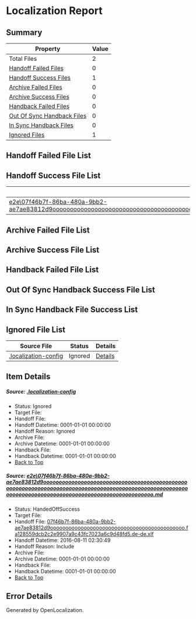 # <a name='report-top'></a> Localization Report

## Summary
 Property | Value 
 -------- | ----- 
 Total Files | 2
[ Handoff Failed Files ](#handoff-failed-list)| 0
[ Handoff Success Files ](#handoff-success-list)| 1
[ Archive Failed Files ](#archive-failed-list)| 0
[ Archive Success Files ](#archive-success-list)| 0
[ Handback Failed Files ](#handback-failed-list)| 0
[ Out Of Sync Handback Files ](#outofsync-handback-success-list)| 0
[ In Sync Handback Files ](#insync-handback-success-list)| 0
[ Ignored Files ](#ignored-list)| 1

## <a name='handoff-failed-list'></a> Handoff Failed File List

## <a name='handoff-success-list'></a> Handoff Success File List
 Source File | Status | Details 
 ----------- | ------ | ------- 
 [e2e\07f46b7f-86ba-480a-9bb2-ae7ae83812d9ooooooooooooooooooooooooooooooooooooooooooooooooooooooooooooooooooooooooooooooooooooooooooooooooooooooooooooooooooooooooooooooooooooooooooooooooooooooo.md](https://github.com/OpenLocalizationTestOrg/oltest/blob/e71b12414be5d26712f8f7e201dfaf5dc3ad9a9a/e2e/07f46b7f-86ba-480a-9bb2-ae7ae83812d9ooooooooooooooooooooooooooooooooooooooooooooooooooooooooooooooooooooooooooooooooooooooooooooooooooooooooooooooooooooooooooooooooooooooooooooooooooooooo.md) | HandedOffSuccess | [Details](#073466c306a96fdb72e37c5fe8786319198f6b3f1)

## <a name='archive-failed-list'></a> Archive Failed File List

## <a name='archive-success-list'></a> Archive Success File List

## <a name='handback-failed-list'></a> Handback Failed File List

## <a name='outofsync-handback-success-list'></a> Out Of Sync Handback Success File List

## <a name='insync-handback-success-list'></a> In Sync Handback File Success List

## <a name='ignored-list'></a> Ignored File List
 Source File | Status | Details 
 ----------- | ------ | ------- 
 [.localization-config](https://github.com/OpenLocalizationTestOrg/oltest/blob/e71b12414be5d26712f8f7e201dfaf5dc3ad9a9a/.localization-config) | Ignored | [Details](#3d4f252ac210baf56311d7e97dcc2db10974dbd20)

## Item Details
##### <a name='3d4f252ac210baf56311d7e97dcc2db10974dbd20'></a> Source: [.localization-config](https://github.com/OpenLocalizationTestOrg/oltest/blob/e71b12414be5d26712f8f7e201dfaf5dc3ad9a9a/.localization-config)
* Status: Ignored
* Target File: 
* Handoff File: 
* Handoff Datetime: 0001-01-01 00:00:00
* Handoff Reason: Ignored
* Archive File: 
* Archive Datetime: 0001-01-01 00:00:00
* Handback File: 
* Handback Datetime: 0001-01-01 00:00:00
* [Back to Top](#report-top)

##### <a name='073466c306a96fdb72e37c5fe8786319198f6b3f1'></a> Source: [e2e\07f46b7f-86ba-480a-9bb2-ae7ae83812d9ooooooooooooooooooooooooooooooooooooooooooooooooooooooooooooooooooooooooooooooooooooooooooooooooooooooooooooooooooooooooooooooooooooooooooooooooooooooo.md](https://github.com/OpenLocalizationTestOrg/oltest/blob/e71b12414be5d26712f8f7e201dfaf5dc3ad9a9a/e2e/07f46b7f-86ba-480a-9bb2-ae7ae83812d9ooooooooooooooooooooooooooooooooooooooooooooooooooooooooooooooooooooooooooooooooooooooooooooooooooooooooooooooooooooooooooooooooooooooooooooooooooooooo.md)
* Status: HandedOffSuccess
* Target File: 
* Handoff File: [07f46b7f-86ba-480a-9bb2-ae7ae83812d9oooooooooooooooooooooooooooooooooooooooooooo.fa128559dcb2c2e9907a9c43fc7023a6c9d48fd5.de-de.xlf](https://github.com/OpenLocalizationTestOrg/olhandoff-e2e/blob/827a034a3e962772ebd4cb24a637cf165b6d84b3/ol-handoff/OpenLocalizationTestOrg/ol-test-dede/ci/ht/07f46b7f-86ba-480a-9bb2-ae7ae83812d9oooooooooooooooooooooooooooooooooooooooooooo.fa128559dcb2c2e9907a9c43fc7023a6c9d48fd5.de-de.xlf)
* Handoff Datetime: 2016-08-11 02:30:49
* Handoff Reason: Include
* Archive File: 
* Archive Datetime: 0001-01-01 00:00:00
* Handback File: 
* Handback Datetime: 0001-01-01 00:00:00
* [Back to Top](#report-top)


## Error Details

Generated by OpenLocalization.
